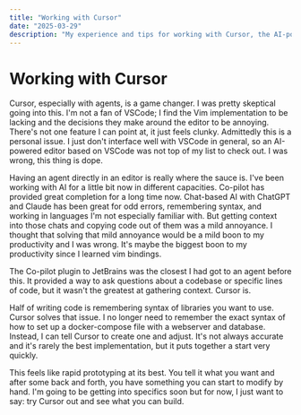 ```yaml
---
title: "Working with Cursor"
date: "2025-03-29"
description: "My experience and tips for working with Cursor, the AI-powered IDE"
---
```


# Working with Cursor
Cursor, especially with agents, is a game changer. 
I was pretty skeptical going into this.
I'm not a fan of VSCode; I find the Vim implementation to be lacking and the decisions they make around the editor to be annoying.
There's not one feature I can point at, it just feels clunky.
Admittedly this is a personal issue.
I just don't interface well with VSCode in general, so an AI-powered editor based on VSCode was not top of my list to check out. 
I was wrong, this thing is dope.

Having an agent directly in an editor is really where the sauce is.
I've been working with AI for a little bit now in different capacities.
Co-pilot has provided great completion for a long time now.
Chat-based AI with ChatGPT and Claude has been great for odd errors, remembering syntax, and working in languages I'm not especially familiar with.
But getting context into those chats and copying code out of them was a mild annoyance.
I thought that solving that mild annoyance would be a mild boon to my productivity and I was wrong.
It's maybe the biggest boon to my productivity since I learned vim bindings.

The Co-pilot plugin to JetBrains was the closest I had got to an agent before this.
It provided a way to ask questions about a codebase or specific lines of code, but it wasn't the greatest at gathering context.
Cursor is.

Half of writing code is remembering syntax of libraries you want to use.
Cursor solves that issue.
I no longer need to remember the exact syntax of how to set up a docker-compose file with a webserver and database.
Instead, I can tell Cursor to create one and adjust.
It's not always accurate and it's rarely the best implementation, but it puts together a start very quickly.

This feels like rapid prototyping at its best.
You tell it what you want and after some back and forth, you have something you can start to modify by hand.
I'm going to be getting into specifics soon but for now, I just want to say: try Cursor out and see what you can build.